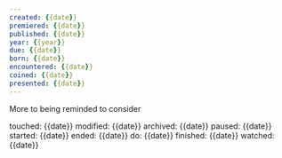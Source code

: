 ```yaml
---
created: {{date}}
premiered: {{date}}
published: {{date}}
year: {{year}}
due: {{date}}
born: {{date}}
encountered: {{date}}
coined: {{date}}
presented: {{date}}
---
```


More to being reminded to consider

touched: {{date}}
modified: {{date}}
archived: {{date}}
paused: {{date}}
started: {{date}}
ended: {{date}}
do: {{date}}
finished: {{date}}
watched: {{date}}
